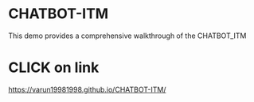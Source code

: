# CHATBOT-ITM
This demo provides a comprehensive walkthrough of the CHATBOT_ITM
# CLICK on link 
 <a> https://varun19981998.github.io/CHATBOT-ITM/ </a>
